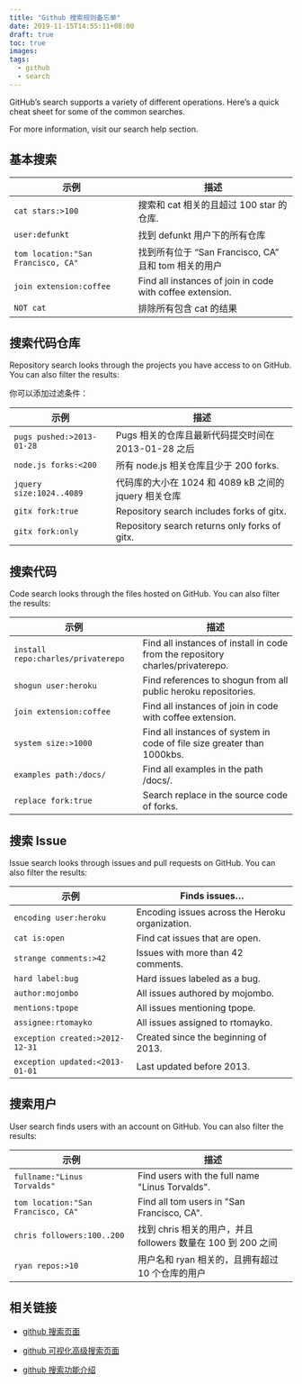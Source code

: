 ```yaml
---
title: "Github 搜索规则备忘单"
date: 2019-11-15T14:55:11+08:00
draft: true
toc: true
images:
tags: 
  - github
  - search
---
```



GitHub’s search supports a variety of different operations. Here’s a quick cheat sheet for some of the common searches.

For more information, visit our search help section.

## 基本搜索

<table>
  <thead>
    <tr>
      <th>示例</th>
      <th>描述</th>
    </tr>
  </thead>
  <tbody>
    <tr>
      <td><code>cat stars:&gt;100</code></td>
      <td>搜索和 cat 相关的且超过 100 star 的仓库.</td>
    </tr>
    <tr>
      <td><code>user:defunkt</code></td>
      <td>找到 defunkt 用户下的所有仓库</td>
    </tr>
    <tr>
      <td><code>tom location:"San Francisco, CA"</code></td>
      <td>找到所有位于 “San Francisco, CA” 且和 tom 相关的用户</td>
    </tr>
    <tr>
      <td><code>join extension:coffee</code></td>
      <td>Find all instances of join in code with coffee extension.</td>
    </tr>
    <tr>
      <td><code>NOT cat</code></td>
      <td>排除所有包含 cat 的结果</td>
    </tr>
  </tbody>
</table>


## 搜索代码仓库

Repository search looks through the projects you have access to on GitHub. You can also filter the results:

你可以添加过滤条件：

<table>
  <thead>
    <tr>
      <th>示例</th>
      <th>描述</th>
    </tr>
  </thead>
  <tbody>
    <tr>
      <td><code>pugs pushed:&gt;2013-01-28</code></td>
      <td>Pugs 相关的仓库且最新代码提交时间在 2013-01-28 之后</td>
    </tr>
    <tr>
      <td><code>node.js forks:&lt;200</code></td>
      <td>所有 node.js 相关仓库且少于 200 forks.</td>
    </tr>
    <tr>
      <td><code>jquery size:1024..4089</code></td>
      <td>代码库的大小在 1024 和 4089 kB 之间的 jquery 相关仓库</td>
    </tr>
    <tr>
      <td><code>gitx fork:true</code></td>
      <td>Repository search includes forks of gitx.</td>
    </tr>
    <tr>
      <td><code>gitx fork:only</code></td>
      <td>Repository search returns only forks of gitx.</td>
    </tr>
  </tbody>
</table>


## 搜索代码

Code search looks through the files hosted on GitHub. You can also filter the results:

<table>
  <thead>
    <tr>
      <th>示例</th>
      <th>描述</th>
    </tr>
  </thead>
  <tbody>
    <tr>
      <td><code>install repo:charles/privaterepo</code></td>
      <td>Find all instances of install in code from the repository charles/privaterepo.</td>
    </tr>
    <tr>
      <td><code>shogun user:heroku</code></td>
      <td>Find references to shogun from all public heroku repositories.</td>
    </tr>
    <tr>
      <td><code>join extension:coffee</code></td>
      <td>Find all instances of join in code with coffee extension.</td>
    </tr>
    <tr>
      <td><code>system size:&gt;1000</code></td>
      <td>Find all instances of system in code of file size greater than 1000kbs.</td>
    </tr>
    <tr>
      <td><code>examples path:/docs/</code></td>
      <td>Find all examples in the path /docs/.</td>
    </tr>
    <tr>
      <td><code>replace fork:true</code></td>
      <td>Search replace in the source code of forks.</td>
    </tr>
  </tbody>
</table>

## 搜索 Issue

Issue search looks through issues and pull requests on GitHub. You can also filter the results:

<table>
  <thead>
    <tr>
      <th>示例</th>
      <th>Finds issues…</th>
    </tr>
  </thead>
  <tbody>
    <tr>
      <td><code>encoding user:heroku</code></td>
      <td>Encoding issues across the Heroku organization.</td>
    </tr>
    <tr>
      <td><code>cat is:open</code></td>
      <td>Find cat issues that are open.</td>
    </tr>
    <tr>
      <td><code>strange comments:&gt;42</code></td>
      <td>Issues with more than 42 comments.</td>
    </tr>
    <tr>
      <td><code>hard label:bug</code></td>
      <td>Hard issues labeled as a bug.</td>
    </tr>
    <tr>
      <td><code>author:mojombo</code></td>
      <td>All issues authored by mojombo.</td>
    </tr>
    <tr>
      <td><code>mentions:tpope</code></td>
      <td>All issues mentioning tpope.</td>
    </tr>
    <tr>
      <td><code>assignee:rtomayko</code></td>
      <td>All issues assigned to rtomayko.</td>
    </tr>
    <tr>
      <td><code>exception created:&gt;2012-12-31</code></td>
      <td>Created since the beginning of 2013.</td>
    </tr>
    <tr>
      <td><code>exception updated:&lt;2013-01-01</code></td>
      <td>Last updated before 2013.</td>
    </tr>
  </tbody>
</table>


## 搜索用户

User search finds users with an account on GitHub. You can also filter the results:

<table>
  <thead>
    <tr>
      <th>示例</th>
      <th>描述</th>
    </tr>
  </thead>
  <tbody>
    <tr>
      <td><code>fullname:"Linus Torvalds"</code></td>
      <td>Find users with the full name "Linus Torvalds".</td>
    </tr>
    <tr>
      <td><code>tom location:"San Francisco, CA"</code></td>
      <td>Find all tom users in "San Francisco, CA".</td>
    </tr>
    <tr>
      <td><code>chris followers:100..200</code></td>
      <td>找到 chris 相关的用户，并且 followers 数量在 100 到 200 之间</td>
    </tr>
    <tr>
      <td><code>ryan repos:&gt;10</code></td>
      <td>用户名和 ryan 相关的，且拥有超过 10 个仓库的用户</td>
    </tr>
  </tbody>
</table>


## 相关链接

+ [github 搜索页面](https://github.com/search)

+ [github 可视化高级搜索页面](https://github.com/search/advanced)

+ [github 搜索功能介绍](https://help.github.com/en/github/searching-for-information-on-github/about-searching-on-github)